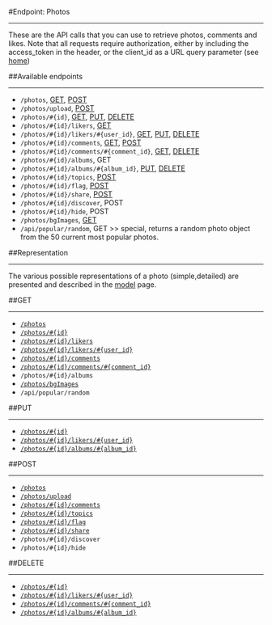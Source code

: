 #Endpoint: Photos
***

These are the API calls that you can use to retrieve photos, comments and likes. Note that all requests require authorization, either by including the access_token in the header, or the client_id as a URL query parameter (see [home](../../README.md))

##Available endpoints
***

* `/photos`, [GET](photos/GET_photo.md), [POST](photos/POST_photo.md)
* `/photos/upload`, [POST](photos/POST_photo_upload.md)
* `/photos/#{id}`, [GET](photos/GET_photos_id.md), [PUT](photos/PUT_photos_id.md), [DELETE](photos/DELETE_photos_id.md)
* `/photos/#{id}/likers`, [GET](photos/GET_photos_id_likers.md)
* `/photos/#{id}/likers/#{user_id}`, [GET](photos/GET_photos_id_likers_id.md), [PUT](#PUTphotosIdLikersId), [DELETE](photos/PUT_photos_id_likers_id.md)
* `/photos/#{id}/comments`, [GET](photos/GET_photos_id_comments.md), [POST](photos/POST_photos_id_comments.md)
* `/photos/#{id}/comments/#{comment_id}`, [GET](photos/GET_photos_id_comments_id.md), [DELETE](photos/DELETE_photos_id_comments_id.md)
* `/photos/#{id}/albums`, GET
* `/photos/#{id}/albums/#{album_id}`, [PUT](photos/PUT_photos_id_albums_id.md), [DELETE](photos/DELETE_photos_id_albums_id.md)
* `/photos/#{id}/topics`, [POST](photos/POST_photos_id_topics.md)
* `/photos/#{id}/flag`, [POST](photos/POST_photos_id_flag.md)
* `/photos/#{id}/share`, [POST](photos/POST_photos_id_share.md)
* `/photos/#{id}/discover`, POST
* `/photos/#{id}/hide`, POST
* `/photos/bgImages`, [GET](photos/GET_photos_bgImages.md)
* `/api/popular/random`, GET >> special, returns a random photo object from the 50 current most popular photos.

##Representation
***

The various possible representations of a photo (simple,detailed) are presented and described in the [model](../resources/model.md) page.



##GET
***

* [`/photos`](photos/GET_photo.md)
* [`/photos/#{id}`](photos/GET_photos_id.md)
* [`/photos/#{id}/likers`](photos/GET_photos_id_likers.md)
* [`/photos/#{id}/likers/#{user_id}`](photos/GET_photos_id_likers_id.md)
* [`/photos/#{id}/comments`](photos/GET_photos_id_comments.md)
* [`/photos/#{id}/comments/#{comment_id}`](photos/GET_photos_id_comments_id.md)
* `/photos/#{id}/albums`
* [`/photos/bgImages`](photos/GET_photos_bgImages.md)
* `/api/popular/random`

##PUT
***
* [`/photos/#{id}`](photos/PUT_photos_id.md)
* [`/photos/#{id}/likers/#{user_id}`](photos/PUT_photos_id_likers_id.md)
* [`/photos/#{id}/albums/#{album_id}`](photos/PUT_photos_id_albums_id.md)

##POST
***

* [`/photos`](photos/POST_photo.md)
* [`/photos/upload`](photos/POST_photo_upload.md)
* [`/photos/#{id}/comments`](photos/POST_photos_id_comments.md)
* [`/photos/#{id}/topics`](photos/POST_photos_id_topics.md)
* [`/photos/#{id}/flag`](photos/POST_photos_id_flag.md)
* [`/photos/#{id}/share`](photos/POST_photos_id_share.md)
* `/photos/#{id}/discover`
* `/photos/#{id}/hide`


##DELETE
***

* [`/photos/#{id}`](photos/DELETE_photos_id.md)
* [`/photos/#{id}/likers/#{user_id}`](photos/DELETE_photos_id_likers_id.md)
* [`/photos/#{id}/comments/#{comment_id}`](photos/DELETE_photos_id_comments_id.md)
* [`/photos/#{id}/albums/#{album_id}`](photos/DELETE_photos_id_albums_id.md)